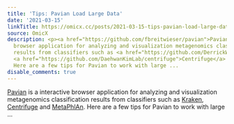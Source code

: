```yaml
---
title: 'Tips: Pavian Load Large Data'
date: '2021-03-15'
linkTitle: https://omicx.cc/posts/2021-03-15-tips-pavian-load-large-data/
source: OmicX
description: <p><a href="https://github.com/fbreitwieser/pavian">Pavian</a> is a interactive
  browser application for analyzing and visualization metagenomics classification
  results from classifiers such as <a href="https://github.com/DerrickWood/kraken2">Kraken</a>,
  <a href="https://github.com/DaehwanKimLab/centrifuge">Centrifuge</a> and <a href="https://github.com/biobakery/MetaPhlAn">MetaPhlAn</a>.
  Here are a few tips for Pavian to work with large ...
disable_comments: true
---
```

<p><a href="https://github.com/fbreitwieser/pavian">Pavian</a> is a interactive browser application for analyzing and visualization metagenomics classification results from classifiers such as <a href="https://github.com/DerrickWood/kraken2">Kraken</a>, <a href="https://github.com/DaehwanKimLab/centrifuge">Centrifuge</a> and <a href="https://github.com/biobakery/MetaPhlAn">MetaPhlAn</a>. Here are a few tips for Pavian to work with large ...